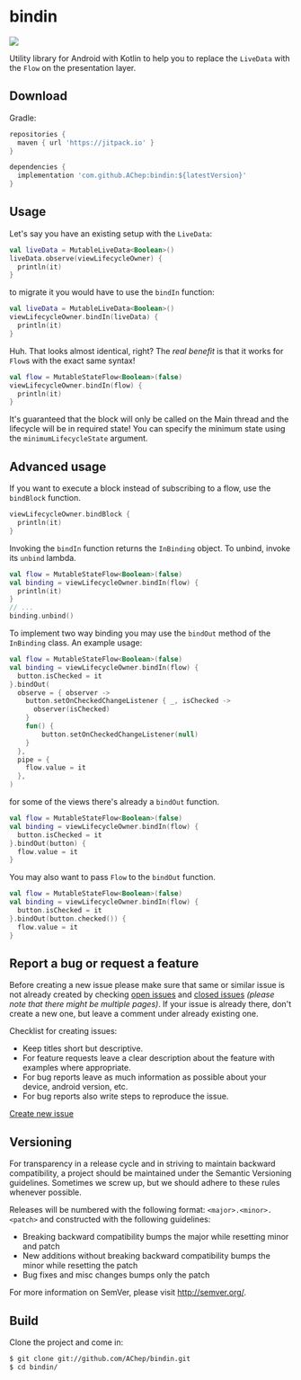# bindin

[![](https://jitpack.io/v/AChep/bindin.svg)](https://jitpack.io/#AChep/bindin)

Utility library for Android with Kotlin to help you to replace the `LiveData` with the `Flow` on the presentation layer.

Download
----------------
Gradle:
```groovy
repositories {
  maven { url 'https://jitpack.io' }
}

dependencies {
  implementation 'com.github.AChep:bindin:${latestVersion}'
}
```

Usage
----------------
Let's say you have an existing setup with the `LiveData`:
```kotlin
val liveData = MutableLiveData<Boolean>()
liveData.observe(viewLifecycleOwner) {
  println(it)
}
```

to migrate it you would have to use the `bindIn` function:
```kotlin
val liveData = MutableLiveData<Boolean>()
viewLifecycleOwner.bindIn(liveData) {
  println(it)
}
```

Huh. That looks almost identical, right? The _real benefit_ is that it works for `Flow`s with the exact same syntax!
```kotlin
val flow = MutableStateFlow<Boolean>(false)
viewLifecycleOwner.bindIn(flow) {
  println(it)
}
```

It's guaranteed that the block will only be called on the Main thread and the lifecycle will be in required state!
You can specify the minimum state using the `minimumLifecycleState` argument.

Advanced usage
----------------
If you want to execute a block instead of subscribing to a flow, use the `bindBlock` function.
```kotlin
viewLifecycleOwner.bindBlock {
  println(it)
}
```

Invoking the `bindIn` function returns the `InBinding` object. To unbind, invoke its `unbind` lambda.
```kotlin
val flow = MutableStateFlow<Boolean>(false)
val binding = viewLifecycleOwner.bindIn(flow) {
  println(it)
}
// ...
binding.unbind()
```

To implement two way binding you may use the `bindOut` method of the `InBinding` class. An example
usage:
```kotlin
val flow = MutableStateFlow<Boolean>(false)
val binding = viewLifecycleOwner.bindIn(flow) {
  button.isChecked = it
}.bindOut(
  observe = { observer ->
    button.setOnCheckedChangeListener { _, isChecked ->
      observer(isChecked)
    }
    fun() {
        button.setOnCheckedChangeListener(null)
    }
  },
  pipe = {
    flow.value = it
  },
)
```
for some of the views there's already a `bindOut` function.
```kotlin
val flow = MutableStateFlow<Boolean>(false)
val binding = viewLifecycleOwner.bindIn(flow) {
  button.isChecked = it
}.bindOut(button) {
  flow.value = it
}
```

You may also want to pass `Flow` to the `bindOut` function.
```kotlin
val flow = MutableStateFlow<Boolean>(false)
val binding = viewLifecycleOwner.bindIn(flow) {
  button.isChecked = it
}.bindOut(button.checked()) {
  flow.value = it
}
```

Report a bug or request a feature
----------------
Before creating a new issue please make sure that same or similar issue is not already created by checking [open issues][2] and [closed issues][3] *(please note that there might be multiple pages)*. If your issue is already there, don't create a new one, but leave a comment under already existing one.

Checklist for creating issues:

- Keep titles short but descriptive.
- For feature requests leave a clear description about the feature with examples where appropriate.
- For bug reports leave as much information as possible about your device, android version, etc.
- For bug reports also write steps to reproduce the issue.

[Create new issue][1]

Versioning
----------------
For transparency in a release cycle and in striving to maintain backward compatibility, a project should be maintained under the Semantic Versioning guidelines. Sometimes we screw up, but we should adhere to these rules whenever possible.

Releases will be numbered with the following format: `<major>.<minor>.<patch>` and constructed with the following guidelines:
- Breaking backward compatibility bumps the major while resetting minor and patch
- New additions without breaking backward compatibility bumps the minor while resetting the patch
- Bug fixes and misc changes bumps only the patch

For more information on SemVer, please visit http://semver.org/.

Build
----------------
Clone the project and come in:

``` bash
$ git clone git://github.com/AChep/bindin.git
$ cd bindin/
```

[1]: https://github.com/AChep/bindin/issues/new
[2]: https://github.com/AChep/bindin/issues?state=open
[3]: https://github.com/AChep/bindin/issues?state=closed
[4]: https://github.com/AChep/bindin/tree/master/sample